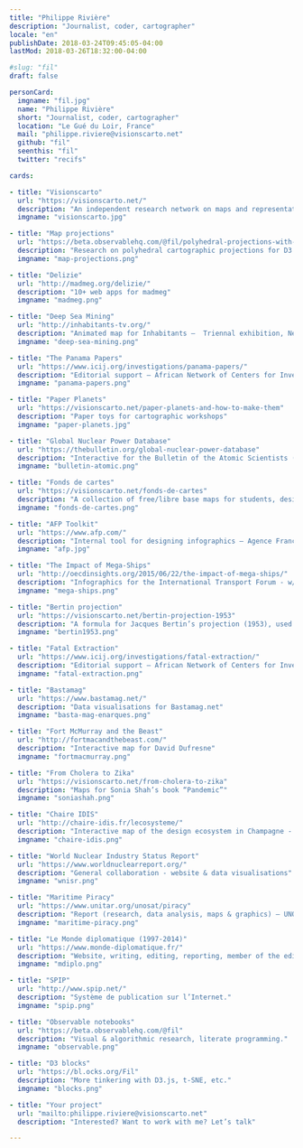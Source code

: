 ```yaml
---
title: "Philippe Rivière"
description: "Journalist, coder, cartographer"
locale: "en"
publishDate: 2018-03-24T09:45:05-04:00
lastMod: 2018-03-26T18:32:00-04:00

#slug: "fil"
draft: false

personCard:
  imgname: "fil.jpg"
  name: "Philippe Rivière"
  short: "Journalist, coder, cartographer"
  location: "Le Gué du Loir, France"
  mail: "philippe.riviere@visionscarto.net"
  github: "fil"
  seenthis: "fil"
  twitter: "recifs"

cards:

- title: "Visionscarto"
  url: "https://visionscarto.net/"
  description: "An independent research network on maps and representations"
  imgname: "visionscarto.jpg"

- title: "Map projections"
  url: "https://beta.observablehq.com/@fil/polyhedral-projections-with-d3-geo-polygon"
  description: "Research on polyhedral cartographic projections for D3.js"
  imgname: "map-projections.png"

- title: "Delizie"
  url: "http://madmeg.org/delizie/"
  description: "10+ web apps for madmeg"
  imgname: "madmeg.png"

- title: "Deep Sea Mining"
  url: "http://inhabitants-tv.org/"
  description: "Animated map for Inhabitants —  Triennal exhibition, New Museum, NYC"
  imgname: "deep-sea-mining.png"

- title: "The Panama Papers"
  url: "https://www.icij.org/investigations/panama-papers/"
  description: "Editorial support — African Network of Centers for Investigative Reporting & ICIJ"
  imgname: "panama-papers.png"

- title: "Paper Planets"
  url: "https://visionscarto.net/paper-planets-and-how-to-make-them"
  description: "Paper toys for cartographic workshops"
  imgname: "paper-planets.jpg"

- title: "Global Nuclear Power Database"
  url: "https://thebulletin.org/global-nuclear-power-database"
  description: "Interactive for the Bulletin of the Atomic Scientists (with WNISR)"
  imgname: "bulletin-atomic.png"

- title: "Fonds de cartes"
  url: "https://visionscarto.net/fonds-de-cartes"
  description: "A collection of free/libre base maps for students, designers…"
  imgname: "fonds-de-cartes.png"

- title: "AFP Toolkit"
  url: "https://www.afp.com/"
  description: "Internal tool for designing infographics — Agence France Presse"
  imgname: "afp.jpg"

- title: "The Impact of Mega-Ships"
  url: "http://oecdinsights.org/2015/06/22/the-impact-of-mega-ships/"
  description: "Infographics for the International Transport Forum - w/ Visionscarto"
  imgname: "mega-ships.png"

- title: "Bertin projection"
  url: "https://visionscarto.net/bertin-projection-1953"
  description: "A formula for Jacques Bertin’s projection (1953), used in D3.js, Khartis, Magrit…"
  imgname: "bertin1953.png"

- title: "Fatal Extraction"
  url: "https://www.icij.org/investigations/fatal-extraction/"
  description: "Editorial support — African Network of Centers for Investigative Reporting & ICIJ"
  imgname: "fatal-extraction.png"

- title: "Bastamag"
  url: "https://www.bastamag.net/"
  description: "Data visualisations for Bastamag.net"
  imgname: "basta-mag-enarques.png"

- title: "Fort McMurray and the Beast"
  url: "http://fortmacandthebeast.com/"
  description: "Interactive map for David Dufresne"
  imgname: "fortmacmurray.png"

- title: "From Cholera to Zika"
  url: "https://visionscarto.net/from-cholera-to-zika"
  description: "Maps for Sonia Shah’s book “Pandemic”"
  imgname: "soniashah.png"

- title: "Chaire IDIS"
  url: "http://chaire-idis.fr/lecosysteme/"
  description: "Interactive map of the design ecosystem in Champagne - with Véronique Maire & Olaf Avenati"
  imgname: "chaire-idis.png"

- title: "World Nuclear Industry Status Report"
  url: "https://www.worldnuclearreport.org/"
  description: "General collaboration - website & data visualisations"
  imgname: "wnisr.png"

- title: "Maritime Piracy"
  url: "https://www.unitar.org/unosat/piracy"
  description: "Report (research, data analysis, maps & graphics) — UNOSAT w/ Visionscarto"
  imgname: "maritime-piracy.png"

- title: "Le Monde diplomatique (1997-2014)"
  url: "https://www.monde-diplomatique.fr/"
  description: "Website, writing, editing, reporting, member of the editorial board."
  imgname: "mdiplo.png"

- title: "SPIP"
  url: "http://www.spip.net/"
  description: "Système de publication sur l’Internet."
  imgname: "spip.png"

- title: "Observable notebooks"
  url: "https://beta.observablehq.com/@fil"
  description: "Visual & algorithmic research, literate programming."
  imgname: "observable.png"

- title: "D3 blocks"
  url: "https://bl.ocks.org/Fil"
  description: "More tinkering with D3.js, t-SNE, etc."
  imgname: "blocks.png"

- title: "Your project"
  url: "mailto:philippe.riviere@visionscarto.net"
  description: "Interested? Want to work with me? Let’s talk"

---
```

